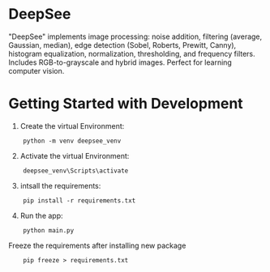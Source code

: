 # DeepSee
"DeepSee" implements image processing: noise addition, filtering (average, Gaussian, median), edge detection (Sobel, Roberts, Prewitt, Canny), histogram equalization, normalization, thresholding, and frequency filters. Includes RGB-to-grayscale and hybrid images. Perfect for learning computer vision.


# Getting Started with Development

1. Create the virtual Environment:
```
    python -m venv deepsee_venv 
```
2. Activate the virtual Environment:

```
    deepsee_venv\Scripts\activate 
```
3. intsall the requirements:

```
    pip install -r requirements.txt
```

4. Run the app:

```
    python main.py
```

Freeze the requirements after installing new package 

```
    pip freeze > requirements.txt
```